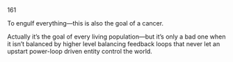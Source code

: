161

To engulf everything—this is also the goal of a cancer.

Actually it’s the goal of every living population—but it’s only a bad one when it isn’t balanced by higher level balancing feedback loops that never let an upstart power-loop driven entity control the world.